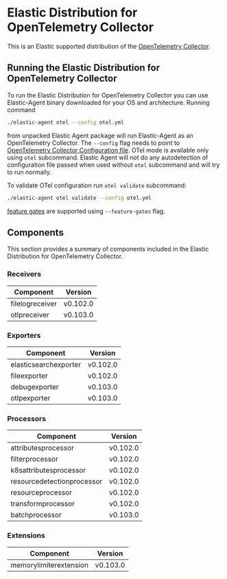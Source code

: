 # Elastic Distribution for OpenTelemetry Collector

This is an Elastic supported distribution of the [OpenTelemetry Collector](https://github.com/open-telemetry/opentelemetry-collector).

## Running the Elastic Distribution for OpenTelemetry Collector

To run the Elastic Distribution for OpenTelemetry Collector you can use Elastic-Agent binary downloaded for your OS and architecture. 
Running command 

```bash
./elastic-agent otel --config otel.yml
```

from unpacked Elastic Agent package will run Elastic-Agent as an OpenTelemetry Collector. The `--config` flag needs to point to [OpenTelemetry Collector Configuration file](https://opentelemetry.io/docs/collector/configuration/). OTel mode is available only using `otel` subcommand. Elastic Agent will not do any autodetection of configuration file passed when used without `otel` subcommand and will try to run normally.


To validate OTel configuration run `otel validate` subcommand:

```bash
./elastic-agent otel validate --config otel.yml
```

[feature gates](https://github.com/open-telemetry/opentelemetry-collector/blob/main/featuregate/README.md#controlling-gates) are supported using `--feature-gates` flag.

## Components

This section provides a summary of components included in the Elastic Distribution for OpenTelemetry Collector.


### Receivers

| Component | Version |
|---|---|
| filelogreceiver | v0.102.0|
| otlpreceiver | v0.103.0|




### Exporters

| Component | Version |
|---|---|
| elasticsearchexporter | v0.102.0|
| fileexporter | v0.102.0|
| debugexporter | v0.103.0|
| otlpexporter | v0.103.0|




### Processors

| Component | Version |
|---|---|
| attributesprocessor | v0.102.0|
| filterprocessor | v0.102.0|
| k8sattributesprocessor | v0.102.0|
| resourcedetectionprocessor | v0.102.0|
| resourceprocessor | v0.102.0|
| transformprocessor | v0.102.0|
| batchprocessor | v0.103.0|




### Extensions

| Component | Version |
|---|---|
| memorylimiterextension | v0.103.0|

